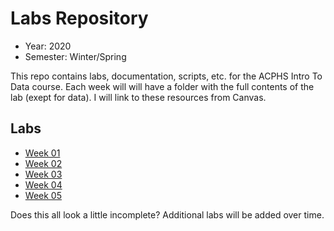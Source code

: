 # Labs Repository

- Year: 2020
- Semester: Winter/Spring

This repo contains labs, documentation, scripts, etc. for the ACPHS Intro To
Data course. Each week will will have a folder with the full contents of the lab
(exept for data). I will link to these resources from Canvas.

## Labs

- [Week 01](https://github.com/intro-to-data/Labs/blob/master/Week%2001/README.md)
- [Week 02](https://github.com/intro-to-data/Labs/blob/master/Week%2002/README.md)
- [Week 03](https://github.com/intro-to-data/Labs/blob/master/Week%2003/README.md)
- [Week 04](https://github.com/intro-to-data/Labs/blob/master/Week%2004/README.md)
- [Week 05](https://github.com/intro-to-data/Labs/blob/master/Week%2005/README.md)

Does this all look a little incomplete? Additional labs will be added over time.

